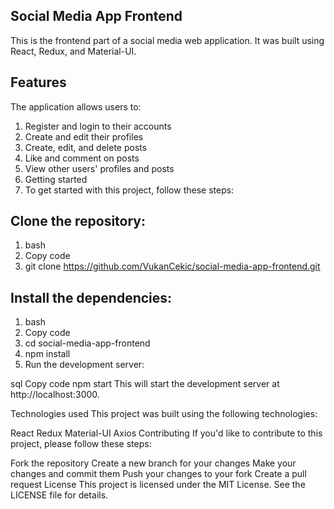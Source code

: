## Social Media App Frontend
This is the frontend part of a social media web application. It was built using React, Redux, and Material-UI.

## Features
The application allows users to:

1. Register and login to their accounts
2. Create and edit their profiles
3. Create, edit, and delete posts
4. Like and comment on posts
5. View other users' profiles and posts
6. Getting started
7. To get started with this project, follow these steps:

## Clone the repository:

1. bash
2. Copy code
3. git clone https://github.com/VukanCekic/social-media-app-frontend.git


## Install the dependencies:

1. bash
2. Copy code
3. cd social-media-app-frontend
4. npm install
5. Run the development server:

sql
Copy code
npm start
This will start the development server at http://localhost:3000.

Technologies used
This project was built using the following technologies:

React
Redux
Material-UI
Axios
Contributing
If you'd like to contribute to this project, please follow these steps:

Fork the repository
Create a new branch for your changes
Make your changes and commit them
Push your changes to your fork
Create a pull request
License
This project is licensed under the MIT License. See the LICENSE file for details.
